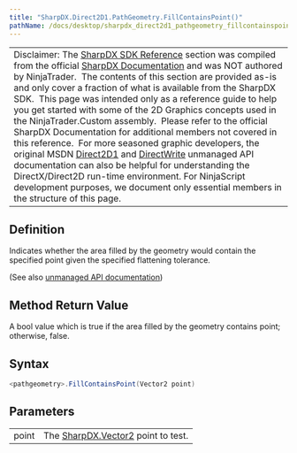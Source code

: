 ```yaml
---
title: "SharpDX.Direct2D1.PathGeometry.FillContainsPoint()"
pathName: /docs/desktop/sharpdx_direct2d1_pathgeometry_fillcontainspoint
---
```


|  |
| --- |
| Disclaimer: The [SharpDX SDK Reference](/docs/desktop/sharpdx_sdk_reference) section was compiled from the official [SharpDX Documentation](http://sharpdx.org/) and was NOT authored by NinjaTrader.  The contents of this section are provided as-is and only cover a fraction of what is available from the SharpDX SDK.  This page was intended only as a reference guide to help you get started with some of the 2D Graphics concepts used in the NinjaTrader.Custom assembly.  Please refer to the official SharpDX Documentation for additional members not covered in this reference.  For more seasoned graphic developers, the original MSDN [Direct2D1](https://msdn.microsoft.com/en-us/library/windows/desktop/dd370990.aspx) and [DirectWrite](https://msdn.microsoft.com/en-us/library/windows/desktop/dd368038.aspx) unmanaged API documentation can also be helpful for understanding the DirectX/Direct2D run-time environment. For NinjaScript development purposes, we document only essential members in the structure of this page. |

## Definition

Indicates whether the area filled by the geometry would contain the specified point given the specified flattening tolerance.

(See also [unmanaged API documentation](http://msdn.microsoft.com/en-us/library/dd316687.aspx))

## Method Return Value

A bool value which is true if the area filled by the geometry contains point; otherwise, false.

## Syntax

```csharp
<pathgeometry>.FillContainsPoint(Vector2 point)
```

## Parameters

|  |  |
| --- | --- |
| point | The [SharpDX.Vector2](/docs/desktop/sharpdx_vector2) point to test. |
